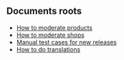 ## Documents roots

- [How to moderate products](how-to-moderate-products.md)
- [How to moderate shops](how-to-moderate-new-shops.md)
- [Manual test cases for new releases](manual-test-cases-for-new-releases.md)
- [How to do translations](how-to-translate-app.md)
